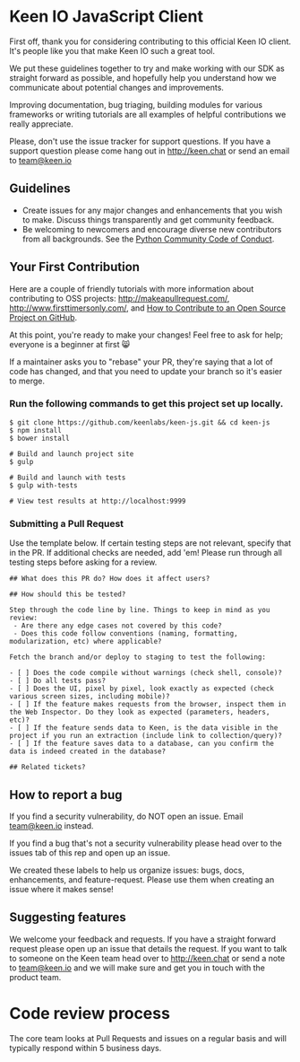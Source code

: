 # Keen IO JavaScript Client

First off, thank you for considering contributing to this official Keen IO client. It's people like you that make Keen IO such a great tool.

We put these guidelines together to try and make working with our SDK as straight forward as possible, and hopefully help you understand how we communicate about potential changes and improvements.

Improving documentation, bug triaging, building modules for various frameworks or writing tutorials are all examples of helpful contributions we really appreciate.

Please, don't use the issue tracker for support questions. If you have a support question please come hang out in http://keen.chat or send an email to team@keen.io

## Guidelines

* Create issues for any major changes and enhancements that you wish to make. Discuss things transparently and get community feedback.
* Be welcoming to newcomers and encourage diverse new contributors from all backgrounds. See the [Python Community Code of Conduct](https://www.python.org/psf/codeofconduct/).

## Your First Contribution

Here are a couple of friendly tutorials with more information about contributing to OSS projects: http://makeapullrequest.com/,  http://www.firsttimersonly.com/, and [How to Contribute to an Open Source Project on GitHub](https://egghead.io/series/how-to-contribute-to-an-open-source-project-on-github).

At this point, you're ready to make your changes! Feel free to ask for help; everyone is a beginner at first :smile_cat:

If a maintainer asks you to "rebase" your PR, they're saying that a lot of code has changed, and that you need to update your branch so it's easier to merge.

### Run the following commands to get this project set up locally.

```ssh
$ git clone https://github.com/keenlabs/keen-js.git && cd keen-js
$ npm install
$ bower install

# Build and launch project site
$ gulp

# Build and launch with tests
$ gulp with-tests

# View test results at http://localhost:9999
```

### Submitting a Pull Request

Use the template below. If certain testing steps are not relevant, specify that in the PR. If additional checks are needed, add 'em! Please run through all testing steps before asking for a review.

```
## What does this PR do? How does it affect users?

## How should this be tested?

Step through the code line by line. Things to keep in mind as you review:
 - Are there any edge cases not covered by this code?
 - Does this code follow conventions (naming, formatting, modularization, etc) where applicable?

Fetch the branch and/or deploy to staging to test the following:

- [ ] Does the code compile without warnings (check shell, console)?
- [ ] Do all tests pass?
- [ ] Does the UI, pixel by pixel, look exactly as expected (check various screen sizes, including mobile)?
- [ ] If the feature makes requests from the browser, inspect them in the Web Inspector. Do they look as expected (parameters, headers, etc)?
- [ ] If the feature sends data to Keen, is the data visible in the project if you run an extraction (include link to collection/query)?
- [ ] If the feature saves data to a database, can you confirm the data is indeed created in the database?

## Related tickets?
```

## How to report a bug
If you find a security vulnerability, do NOT open an issue. Email team@keen.io instead.

If you find a bug that's not a security vulnerability please head over to the issues tab of this rep and open up an issue.

We created these labels to help us organize issues: bugs, docs, enhancements, and feature-request. Please use them when creating an issue where it makes sense!

## Suggesting features

We welcome your feedback and requests. If you have a straight forward request please open up an issue that details the request. If you want to talk to someone on the Keen team head over to http://keen.chat or send a note to team@keen.io and we will make sure and get you in touch with the product team.

# Code review process

The core team looks at Pull Requests and issues on a regular basis and will typically respond within 5 business days.
